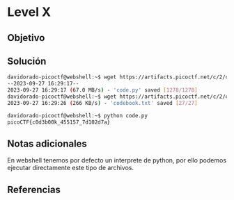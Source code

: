 # Level X

## Objetivo

## Solución
```bash
davidorado-picoctf@webshell:~$ wget https://artifacts.picoctf.net/c/2/code.py
--2023-09-27 16:29:17--  
2023-09-27 16:29:17 (67.0 MB/s) - 'code.py' saved [1278/1278]
davidorado-picoctf@webshell:~$ wget https://artifacts.picoctf.net/c/2/codebook.txt
2023-09-27 16:29:26 (266 KB/s) - 'codebook.txt' saved [27/27]

davidorado-picoctf@webshell:~$ python code.py 
picoCTF{c0d3b00k_455157_7d102d7a}
```
## Notas adicionales
En webshell tenemos por defecto un interprete de python, por ello podemos ejecutar directamente este tipo de archivos.
## Referencias